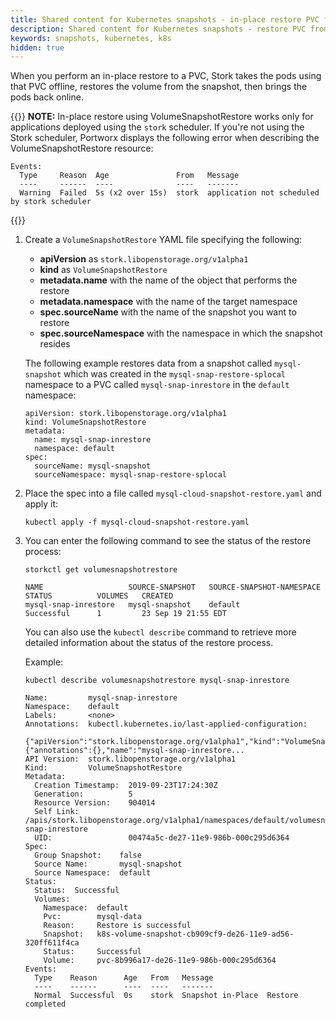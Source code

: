 ```yaml
---
title: Shared content for Kubernetes snapshots - in-place restore PVC from snap
description: Shared content for Kubernetes snapshots - restore PVC from snap
keywords: snapshots, kubernetes, k8s
hidden: true
---
```


When you perform an in-place restore to a PVC, Stork takes the pods using that PVC offline, restores the volume from the snapshot, then brings the pods back online.

{{<info>}}
**NOTE:** 
In-place restore using VolumeSnapshotRestore works only for applications deployed using the `stork` scheduler. 
If you're not using the Stork scheduler, Portworx displays the following error when describing the VolumeSnapshotRestore resource:

```output
Events:
  Type     Reason  Age               From   Message
  ----     ------  ----              ----   -------
  Warning  Failed  5s (x2 over 15s)  stork  application not scheduled by stork scheduler
```
{{</info>}}

1. Create a `VolumeSnapshotRestore` YAML file specifying the following:

     * **apiVersion** as `stork.libopenstorage.org/v1alpha1`
     * **kind** as `VolumeSnapshotRestore`
     * **metadata.name** with the name of the object that performs the restore
     * **metadata.namespace** with the name of the target namespace
     * **spec.sourceName** with the name of the snapshot you want to restore
     * **spec.sourceNamespace** with the namespace in which the snapshot resides

     The following example restores data from a snapshot called `mysql-snapshot` which was created in the `mysql-snap-restore-splocal` namespace to a PVC called `mysql-snap-inrestore` in the `default` namespace:

     ```text
     apiVersion: stork.libopenstorage.org/v1alpha1
     kind: VolumeSnapshotRestore
     metadata:
       name: mysql-snap-inrestore
       namespace: default
     spec:
       sourceName: mysql-snapshot
       sourceNamespace: mysql-snap-restore-splocal
     ```

2. Place the spec into a file called `mysql-cloud-snapshot-restore.yaml` and apply it:

     ```text
     kubectl apply -f mysql-cloud-snapshot-restore.yaml
     ```

3. You can enter the following command to see the status of the restore process:

     ```text
     storkctl get volumesnapshotrestore
     ```

     ```output
     NAME                   SOURCE-SNAPSHOT   SOURCE-SNAPSHOT-NAMESPACE   STATUS          VOLUMES   CREATED
     mysql-snap-inrestore   mysql-snapshot    default                     Successful      1         23 Sep 19 21:55 EDT  
     ```

     You can also use the `kubectl describe` command to retrieve more detailed information about the status of the restore process.

      Example:

      ```text
      kubectl describe volumesnapshotrestore mysql-snap-inrestore
      ```

      ```output
      Name:         mysql-snap-inrestore
      Namespace:    default
      Labels:       <none>
      Annotations:  kubectl.kubernetes.io/last-applied-configuration:
                      {"apiVersion":"stork.libopenstorage.org/v1alpha1","kind":"VolumeSnapshotRestore","metadata":{"annotations":{},"name":"mysql-snap-inrestore...
      API Version:  stork.libopenstorage.org/v1alpha1
      Kind:         VolumeSnapshotRestore
      Metadata:
        Creation Timestamp:  2019-09-23T17:24:30Z
        Generation:          5
        Resource Version:    904014
        Self Link:           /apis/stork.libopenstorage.org/v1alpha1/namespaces/default/volumesnapshotrestores/mysql-snap-inrestore
        UID:                 00474a5c-de27-11e9-986b-000c295d6364
      Spec:
        Group Snapshot:    false
        Source Name:       mysql-snapshot
        Source Namespace:  default
      Status:
        Status:  Successful
        Volumes:
          Namespace:  default
          Pvc:        mysql-data
          Reason:     Restore is successful
          Snapshot:   k8s-volume-snapshot-cb909cf9-de26-11e9-ad56-320ff611f4ca
          Status:     Successful
          Volume:     pvc-8b996a17-de26-11e9-986b-000c295d6364
      Events:
        Type    Reason      Age   From   Message
        ----    ------      ----  ----   -------
        Normal  Successful  0s    stork  Snapshot in-Place  Restore completed
      ```

